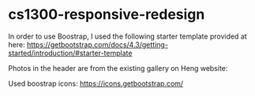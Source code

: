 # cs1300-responsive-redesign

In order to use Boostrap, I used the following starter template provided at here: https://getbootstrap.com/docs/4.3/getting-started/introduction/#starter-template

Photos in the header are from the existing gallery on Heng website: 

Used boostrap icons: https://icons.getbootstrap.com/
